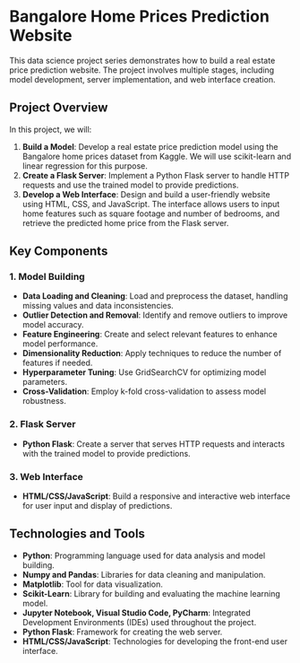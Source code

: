 # Bangalore Home Prices Prediction Website

This data science project series demonstrates how to build a real estate price prediction website. The project involves multiple stages, including model development, server implementation, and web interface creation.

## Project Overview

In this project, we will:

1. **Build a Model**: Develop a real estate price prediction model using the Bangalore home prices dataset from Kaggle. We will use scikit-learn and linear regression for this purpose.
2. **Create a Flask Server**: Implement a Python Flask server to handle HTTP requests and use the trained model to provide predictions.
3. **Develop a Web Interface**: Design and build a user-friendly website using HTML, CSS, and JavaScript. The interface allows users to input home features such as square footage and number of bedrooms, and retrieve the predicted home price from the Flask server.

## Key Components

### 1. Model Building

- **Data Loading and Cleaning**: Load and preprocess the dataset, handling missing values and data inconsistencies.
- **Outlier Detection and Removal**: Identify and remove outliers to improve model accuracy.
- **Feature Engineering**: Create and select relevant features to enhance model performance.
- **Dimensionality Reduction**: Apply techniques to reduce the number of features if needed.
- **Hyperparameter Tuning**: Use GridSearchCV for optimizing model parameters.
- **Cross-Validation**: Employ k-fold cross-validation to assess model robustness.

### 2. Flask Server

- **Python Flask**: Create a server that serves HTTP requests and interacts with the trained model to provide predictions.

### 3. Web Interface

- **HTML/CSS/JavaScript**: Build a responsive and interactive web interface for user input and display of predictions.

## Technologies and Tools

- **Python**: Programming language used for data analysis and model building.
- **Numpy and Pandas**: Libraries for data cleaning and manipulation.
- **Matplotlib**: Tool for data visualization.
- **Scikit-Learn**: Library for building and evaluating the machine learning model.
- **Jupyter Notebook, Visual Studio Code, PyCharm**: Integrated Development Environments (IDEs) used throughout the project.
- **Python Flask**: Framework for creating the web server.
- **HTML/CSS/JavaScript**: Technologies for developing the front-end user interface.


